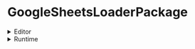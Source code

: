 # GoogleSheetsLoaderPackage

<details>
  <summary>Editor</summary>

  - [GoogleSheetEditor](Scripts/GoogleSheetEditor.cs) 테스트 <br><br>
  &nbsp;&nbsp;&nbsp;&nbsp; - [GoogleSheetDataContainer](Scripts/GoogleSheetDataContainer.cs) <br><br>
  &nbsp;&nbsp;&nbsp;&nbsp; - [GoogleSheetResponse](Scripts/GoogleSheetResponse.cs) <br><br>
  &nbsp;&nbsp;&nbsp;&nbsp; [GoogleSheetDefine](Scripts/GoogleSheetDefine.cs)

</details>

<details>
  <summary>Runtime</summary>

  &nbsp;&nbsp;&nbsp;&nbsp; [GoogleSheetLoader](Scripts/Scripts/GoogleSheetLoader.cs)



</details>
